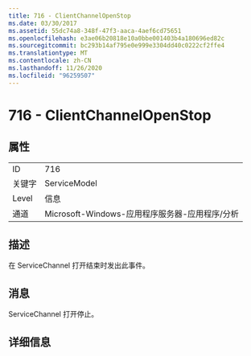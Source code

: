 ```yaml
---
title: 716 - ClientChannelOpenStop
ms.date: 03/30/2017
ms.assetid: 55dc74a8-348f-47f3-aaca-4aef6cd75651
ms.openlocfilehash: e3ae06b20818e10a0bbe001403b4a180696ed82c
ms.sourcegitcommit: bc293b14af795e0e999e3304dd40c0222cf2ffe4
ms.translationtype: MT
ms.contentlocale: zh-CN
ms.lasthandoff: 11/26/2020
ms.locfileid: "96259507"
---
```

# <a name="716---clientchannelopenstop"></a>716 - ClientChannelOpenStop

## <a name="properties"></a>属性  
  
|||  
|-|-|  
|ID|716|  
|关键字|ServiceModel|  
|Level|信息|  
|通道|Microsoft-Windows-应用程序服务器-应用程序/分析|  
  
## <a name="description"></a>描述  

 在 ServiceChannel 打开结束时发出此事件。  
  
## <a name="message"></a>消息  

 ServiceChannel 打开停止。  
  
## <a name="details"></a>详细信息
